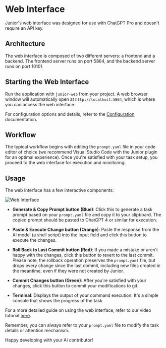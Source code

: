 # Web Interface

Junior's web interface was designed for use with ChatGPT Pro and doesn't require an API key.

## Architecture

The web interface is composed of two different servers: a frontend and a backend. The frontend server runs on port 5864, and the backend server runs on port 10101.

## Starting the Web Interface

Run the application with `junior-web` from your project. A web browser window will automatically open at `http://localhost:5864`, which is where you can access the web interface.

For configuration options and details, refer to the [Configuration](./config/env_or_cli.md) documentation.

## Workflow

The typical workflow begins with editing the `prompt.yaml` file in your code editor of choice (we recommend Visual Studio Code with the Junior plugin for an optimal experience). Once you're satisfied with your task setup, you proceed to the web interface for execution and monitoring.

## Usage

The web interface has a few interactive components:

![Web Interface](./screenshot.png)

- **Generate & Copy Prompt button (Blue)**: Click this to generate a task prompt based on your `prompt.yaml` file and copy it to your clipboard. The copied prompt should be pasted to ChatGPT 4 or similar for execution.

- **Paste & Execute Change button (Orange)**: Paste the response from the AI model (a shell script) into the input field and click this button to execute the changes.

- **Roll Back to Last Commit button (Red)**: If you made a mistake or aren't happy with the changes, click this button to revert to the last commit. Please note, the rollback operation preserves the `prompt.yaml` file, but drops every change since the last commit, including new files created in the meantime, even if they were not created by Junior.

- **Commit Changes button (Green)**: After you're satisfied with your changes, click this button to commit your modifications to git.

- **Terminal**: Displays the output of your command execution. It's a simple console that shows the progress of the task.

For a more detailed guide on using the web interface, refer to our video tutorial [here](https://youtu.be/W_iwry8uT7E).

Remember, you can always refer to your `prompt.yaml` file to modify the task details or attention mechanism.

Happy developing with your AI contributor!
